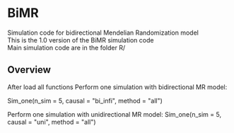 # BiMR
Simulation code for bidirectional Mendelian Randomization model     
This is the 1.0 version of the BiMR simulation code     
Main simulation code are in the folder R/     


## Overview

After load all functions
Perform one simulation with bidirectional MR model:
    <p> Sim_one(n_sim = 5, causal = "bi_infi", method = "all")</p>



Perform one simulation with unidirectional MR model:
  Sim_one(n_sim = 5, causal = "uni", method = "all")
